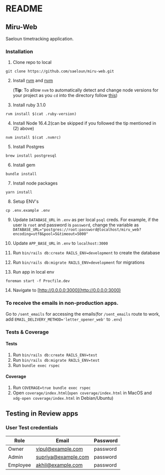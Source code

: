 # README

## Miru-Web

Saeloun timetracking application.

### Installation

1. Clone repo to local

```
git clone https://github.com/saeloun/miru-web.git
```

2. Install [rvm](https://rvm.io/) and
   [nvm](https://github.com/nvm-sh/nvm#installing-and-updating)

   (**Tip**: To allow `nvm` to automatically detect and change node versions for
   your project as you `cd` into the directory follow
   [this](https://github.com/nvm-sh/nvm#deeper-shell-integration))

3. Install ruby 3.1.0

```
rvm install $(cat .ruby-version)
```

4. Install Node 16.4.2(can be skipped if you followed the tip mentioned in (2)
   above)

```
nvm install $(cat .nvmrc)
```

5. Install Postgres

```
brew install postgresql
```

6. Install gem

```
bundle install
```

7. Install node packages

```
yarn install
```

8. Setup ENV's

```
cp .env.example .env
```

9. Update `DATABASE_URL` in `.env` as per local `psql` creds. For example, if
   the user is `root` and password is `password`, change the variable as
   `DATABASE_URL="postgres://root:password@localhost/miru_web?encoding=utf8&pool=5&timeout=5000"`

10. Update `APP_BASE_URL` in `.env` to `localhost:3000`
11. Run `bin/rails db:create RAILS_ENV=development` to create the database
12. Run `bin/rails db:migrate RAILS_ENV=development` for migrations
13. Run app in local env

```
foreman start -f Procfile.dev
```

14. Navigate to [http://0.0.0.0:3000](http://0.0.0.0:3000)

### To receive the emails in non-production apps.

Go to `/sent_emails` for accessing the emails(for `/sent_emails` route to work,
add `EMAIL_DELIVERY_METHOD='letter_opener_web'` to `.env`)

### Tests & Coverage

#### Tests

1. Run `bin/rails db:create RAILS_ENV=test`
2. Run `bin/rails db:migrate RAILS_ENV=test`
3. Run `bundle exec rspec`

#### Coverage

1. Run `COVERAGE=true bundle exec rspec`
2. Open `coverage/index.html`(`open coverage/index.html` in MacOS and
   `xdg-open coverage/index.html` in Debian/Ubuntu)

## Testing in Review apps

### User Test credentials

| Role     | Email               | Password |
| -------- | ------------------- | -------- |
| Owner    | vipul@example.com   | password |
| Admin    | supriya@example.com | password |
| Employee | akhil@example.com   | password |
